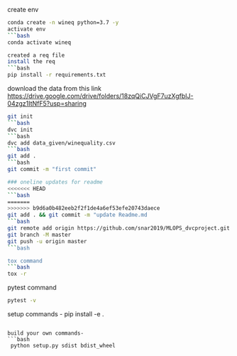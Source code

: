 
create env

```bash
conda create -n wineq python=3.7 -y
activate env
```bash
conda activate wineq

created a req file
install the req
```bash
pip install -r requirements.txt
```
download the data from this link
https://drive.google.com/drive/folders/18zqQiCJVgF7uzXgfbIJ-04zgz1ItNfF5?usp=sharing
```bash
git init
```bash
dvc init
```bash
dvc add data_given/winequality.csv
```bash
git add .
```bash
git commit -m "first commit"

### oneline updates for readme
<<<<<<< HEAD
```bash
=======
>>>>>>> b9d6a0b482eeb2f2f1de4a6ef53efe20743daece
git add . && git commit -m "update Readme.md
```bash
git remote add origin https://github.com/snar2019/MLOPS_dvcproject.git
git branch -M master
git push -u origin master
```bash

tox command 
```bash
tox -r 
```
pytest command
```bash
pytest -v
```

setup commands -
pip install -e .
```

build your own commands-
```bash
 python setup.py sdist bdist_wheel
 
 
```

